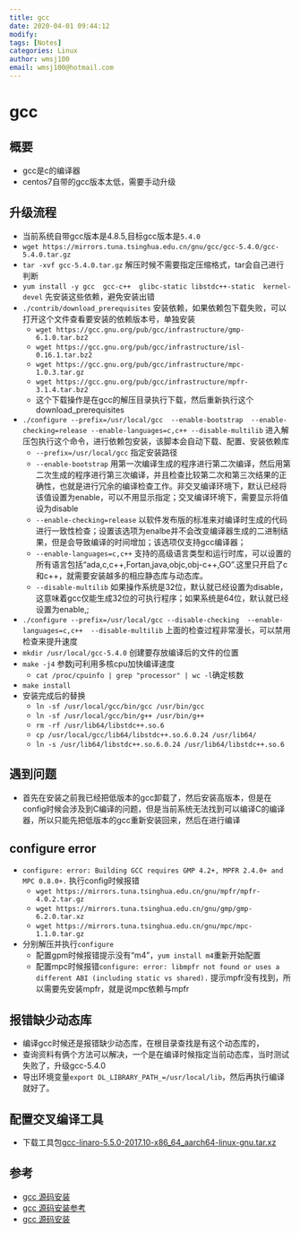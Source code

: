 ```yaml
---
title: gcc
date: 2020-04-01 09:44:12
modify: 
tags: [Notes]
categories: Linux
author: wmsj100
email: wmsj100@hotmail.com
---
```


# gcc

## 概要

- gcc是c的编译器
- centos7自带的gcc版本太低，需要手动升级

## 升级流程

- 当前系统自带gcc版本是4.8.5,目标gcc版本是`5.4.0`
- `wget https://mirrors.tuna.tsinghua.edu.cn/gnu/gcc/gcc-5.4.0/gcc-5.4.0.tar.gz`
- `tar -xvf gcc-5.4.0.tar.gz` 解压时候不需要指定压缩格式，tar会自己进行判断
- `yum install -y gcc  gcc-c++  glibc-static libstdc++-static  kernel-devel` 先安装这些依赖，避免安装出错
- `./contrib/download_prerequisites` 安装依赖，如果依赖包下载失败，可以打开这个文件查看要安装的依赖版本号，单独安装
	- `wget https://gcc.gnu.org/pub/gcc/infrastructure/gmp-6.1.0.tar.bz2`
	- `wget https://gcc.gnu.org/pub/gcc/infrastructure/isl-0.16.1.tar.bz2`
	- `wget https://gcc.gnu.org/pub/gcc/infrastructure/mpc-1.0.3.tar.gz`
	- `wget https://gcc.gnu.org/pub/gcc/infrastructure/mpfr-3.1.4.tar.bz2`
	- 这个下载操作是在gcc的解压目录执行下载，然后重新执行这个download_prerequisites
- `./configure --prefix=/usr/local/gcc  --enable-bootstrap  --enable-checking=release --enable-languages=c,c++ --disable-multilib` 进入解压包执行这个命令，进行依赖包安装，该脚本会自动下载、配置、安装依赖库
	- `--prefix=/usr/local/gcc` 指定安装路径
	- `--enable-bootstrap` 用第一次编译生成的程序进行第二次编译，然后用第二次生成的程序进行第三次编译，并且检查比较第二次和第三次结果的正确性，也就是进行冗余的编译检查工作。非交叉编译环境下，默认已经将该值设置为enable，可以不用显示指定；交叉编译环境下，需要显示将值设为disable
	- `--enable-checking=release` 以软件发布版的标准来对编译时生成的代码进行一致性检查；设置该选项为enalbe并不会改变编译器生成的二进制结果，但是会导致编译的时间增加；该选项仅支持gcc编译器；
	- `--enable-languages=c,c++` 支持的高级语言类型和运行时库，可以设置的所有语言包括“ada,c,c++,Fortan,java,objc,obj-c++,GO”.这里只开启了c和c++，就需要安装越多的相应静态库与动态库。
	- `--disable-multilib` 如果操作系统是32位，默认就已经设置为disable，这意味着gcc仅能生成32位的可执行程序；如果系统是64位，默认就已经设置为enable,;
- `./configure --prefix=/usr/local/gcc --disable-checking  --enable-languages=c,c++  --disable-multilib` 上面的检查过程非常漫长，可以禁用检查来提升速度
- `mkdir /usr/local/gcc-5.4.0` 创建要存放编译后的文件的位置
- `make -j4` 参数j可利用多核cpu加快编译速度
	- `cat /proc/cpuinfo | grep "processor" | wc -l`确定核数
- `make install`
- 安装完成后的替换
	- `ln -sf /usr/local/gcc/bin/gcc /usr/bin/gcc`
	- `ln -sf /usr/local/gcc/bin/g++ /usr/bin/g++`
	- `rm -rf /usr/lib64/libstdc++.so.6`
	- `cp /usr/local/gcc/lib64/libstdc++.so.6.0.24 /usr/lib64/`
	- `ln -s /usr/lib64/libstdc++.so.6.0.24 /usr/lib64/libstdc++.so.6`

## 遇到问题

- 首先在安装之前我已经把低版本的gcc卸载了，然后安装高版本，但是在config时候会涉及到C编译的问题，但是当前系统无法找到可以编译C的编译器，所以只能先把低版本的gcc重新安装回来，然后在进行编译

## configure error

- `configure: error: Building GCC requires GMP 4.2+, MPFR 2.4.0+ and MPC 0.8.0+.` 执行config时候报错
	- `wget https://mirrors.tuna.tsinghua.edu.cn/gnu/mpfr/mpfr-4.0.2.tar.gz`
	- `wget https://mirrors.tuna.tsinghua.edu.cn/gnu/gmp/gmp-6.2.0.tar.xz`
	- `wget https://mirrors.tuna.tsinghua.edu.cn/gnu/mpc/mpc-1.1.0.tar.gz`
- 分别解压并执行`configure`
	- 配置gpm时候报错提示没有“m4”，`yum install m4`重新开始配置
	- 配置mpc时候报错`configure: error: libmpfr not found or uses a different ABI (including static vs shared).` 提示mpfr没有找到，所以需要先安装mpfr，就是说mpc依赖与mpfr

## 报错缺少动态库

- 编译gcc时候还是报错缺少动态库，在根目录查找是有这个动态库的，
- 查询资料有俩个方法可以解决，一个是在编译时候指定当前动态库，当时测试失败了，升级gcc-5.4.0
- 导出环境变量`export DL_LIBRARY_PATH_=/usr/local/lib`，然后再执行编译就好了。

## 配置交叉编译工具

- 下载工具包[gcc-linaro-5.5.0-2017.10-x86_64_aarch64-linux-gnu.tar.xz](https://releases.linaro.org/components/toolchain/binaries/latest-5/aarch64-linux-gnu/gcc-linaro-5.5.0-2017.10-x86_64_aarch64-linux-gnu.tar.xz)


## 参考

- [gcc 源码安装](https://www.cnblogs.com/as007012/articles/10045011.html)
- [gcc 源码安装参考](https://blog.csdn.net/lucboll/article/details/93464729)
- [gcc 源码安装](https://www.huaweicloud.com/kunpeng/software/gcc.html)
